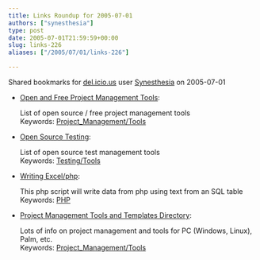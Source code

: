 ```yaml
---
title: Links Roundup for 2005-07-01
authors: ["synesthesia"]
type: post
date: 2005-07-01T21:59:59+00:00
slug: links-226 
aliases: ["/2005/07/01/links-226"]

---
```

Shared bookmarks for [del.icio.us][1] user  [Synesthesia][2] on 2005-07-01

  * [Open and Free Project Management Tools][3]:
  
    List of open source / free project management tools   
    Keywords: [Project_Management/Tools][4]
  * [Open Source Testing][5]:
  
    List of open source test management tools    
    Keywords: [Testing/Tools][6]
  * [Writing Excel/php][7]:
  
    This php script will write data from php using text from an SQL table   
    Keywords: [PHP][8]
  * [Project Management Tools and Templates Directory][9]:
  
    Lots of info on project management and tools for PC (Windows, Linux), Palm, etc.   
    Keywords: [Project_Management/Tools][4]

 [1]: https://del.icio.us/
 [2]: https://del.icio.us/synesthesia
 [3]: https://proj.chbs.dk/ "https://proj.chbs.dk/"
 [4]: https://del.icio.us/synesthesia/Project_Management/Tools
 [5]: https://www.opensourcetesting.org/testmgt.php "https://www.opensourcetesting.org/testmgt.php"
 [6]: https://del.icio.us/synesthesia/Testing/Tools
 [7]: https://www.scriptsearch.com/cgi-bin/jump.cgi?ID=7506 "https://www.scriptsearch.com/cgi-bin/jump.cgi?ID=7506"
 [8]: https://del.icio.us/synesthesia/PHP
 [9]: https://www.startwright.com/project1.htm "https://www.startwright.com/project1.htm"